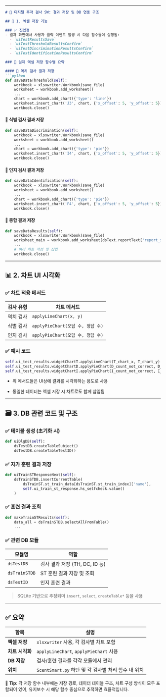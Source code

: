 
---

````markdown
# 🧪 디지털 후각 검사 SW: 결과 저장 및 DB 연동 구조

## 📁 1. 엑셀 저장 기능

### ✅ 진입점
- 결과 화면에서 사용자 클릭 이벤트 발생 시 다음 함수들이 실행됨:
  - `uiTestResultsSave`
  - `uiTestThresholdResultsConfirm`
  - `uiTestDiscriminationResultsConfirm`
  - `uiTestIdentificationResultsConfirm`

### 📄 실제 엑셀 저장 함수별 요약

#### 🔹 역치 검사 결과 저장
```python
def saveDataThreshold(self):
    workbook = xlsxwriter.Workbook(save_file)
    worksheet = workbook.add_worksheet()
    ...
    chart = workbook.add_chart({'type': 'line'})
    worksheet.insert_chart('J3', chart, {'x_offset': 5, 'y_offset': 5})
    workbook.close()
````

#### 🔹 식별 검사 결과 저장

```python
def saveDataDiscrimination(self):
    workbook = xlsxwriter.Workbook(save_file)
    worksheet = workbook.add_worksheet()
    ...
    chart = workbook.add_chart({'type': 'pie'})
    worksheet.insert_chart('I4', chart, {'x_offset': 5, 'y_offset': 5})
    workbook.close()
```

#### 🔹 인지 검사 결과 저장

```python
def saveDataIdentification(self):
    workbook = xlsxwriter.Workbook(save_file)
    worksheet = workbook.add_worksheet()
    ...
    chart = workbook.add_chart({'type': 'pie'})
    worksheet.insert_chart('F4', chart, {'x_offset': 5, 'y_offset': 5})
    workbook.close()
```

#### 🔹 종합 결과 저장

```python
def saveDataResults(self):
    workbook = xlsxwriter.Workbook(save_file)
    worksheet_main = workbook.add_worksheet(dsText.reportText['report_sheet'])
    ...
    # 여러 차트 작성 및 삽입
    workbook.close()
```

---

## 📊 2. 차트 UI 시각화

### ✅ 차트 적용 메서드

|검사 유형|차트 메서드|
|---|---|
|역치 검사|`applyLineChart(x, y)`|
|식별 검사|`applyPieChart(오답 수, 정답 수)`|
|인지 검사|`applyPieChart(오답 수, 정답 수)`|

### ✅ 예시 코드

```python
self.ui_test_results.widgetChartT.applyLineChart(T_chart_x, T_chart_y)
self.ui_test_results.widgetChartD.applyPieChart(D_count_not_correct, D_count_correct)
self.ui_test_results.widgetChartI.applyPieChart(I_count_not_correct, I_count_correct)
```

- 위 메서드들은 UI상에 결과를 시각화하는 용도로 사용
    
- 동일한 데이터는 엑셀 저장 시 차트로도 함께 삽입됨
    

---

## 🗃 3. DB 관련 코드 및 구조

### ✅ 테이블 생성 (초기화 시)

```python
def uiDlgDB(self):
    dsTestDB.createTableSubject()
    dsTestDB.createTableTestID()
```

### ✅ 자가 훈련 결과 저장

```python
def uiTrainSTResponseNext(self):
    dsTrainSTDB.insertCurrentTable(
        dsTrainST.st_train_data[dsTrainST.st_train_index]['name'],
        self.ui_train_st_response.hs_selfcheck.value()
    )
```

### ✅ 훈련 결과 조회

```python
def makeTrainSTResults(self):
    data_all = dsTrainSTDB.selectAllFromTable()
    ...
```

### ✅ 관련 DB 모듈

|모듈명|역할|
|---|---|
|`dsTestDB`|검사 결과 저장 (TH, DC, ID 등)|
|`dsTrainSTDB`|ST 훈련 결과 저장 및 조회|
|`dsTestID`|인지 훈련 결과|

> SQLite 기반으로 추정되며 `insert`, `select`, `createTable*` 등을 사용

---

## ✅ 요약

|항목|설명|
|---|---|
|**엑셀 저장**|`xlsxwriter` 사용, 각 검사별 차트 포함|
|**차트 시각화**|`applyLineChart`, `applyPieChart` 사용|
|**DB 저장**|검사/훈련 결과를 각각 모듈에서 관리|
|**위치**|`ScentSmart.py` 하단 및 각 검사별 처리 함수 내 위치|

📌 **Tip**: 각 저장 함수 내부에는 저장 경로, 데이터 테이블 구조, 차트 구성 방식이 모두 포함되어 있어, 유지보수 시 해당 함수 중심으로 추적하면 효율적입니다.
